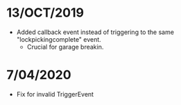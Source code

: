 # 13/OCT/2019
- Added callback event instead of triggering to the same "lockpickingcomplete" event.
  * Crucial for garage breakin.

# 7/04/2020
- Fix for invalid TriggerEvent